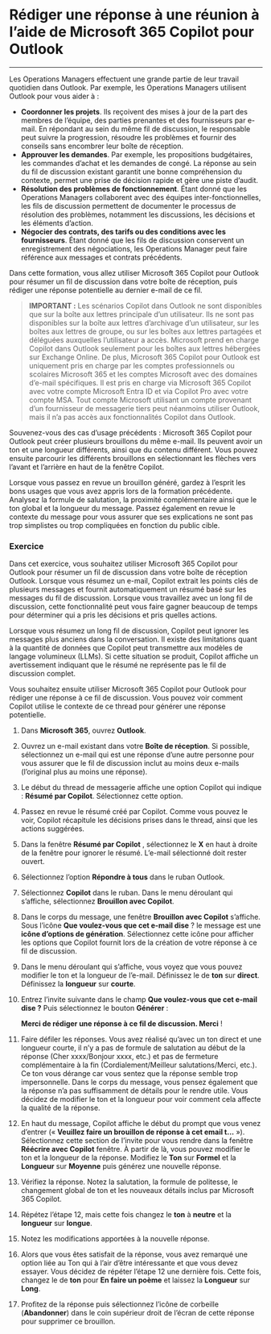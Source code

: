 # Rédiger une réponse à une réunion à l’aide de Microsoft 365 Copilot pour Outlook
---
Les Operations Managers effectuent une grande partie de leur travail quotidien dans Outlook. Par exemple, les Operations Managers utilisent Outlook pour vous aider à :

 -  **Coordonner les projets**. Ils reçoivent des mises à jour de la part des membres de l’équipe, des parties prenantes et des fournisseurs par e-mail. En répondant au sein du même fil de discussion, le responsable peut suivre la progression, résoudre les problèmes et fournir des conseils sans encombrer leur boîte de réception.
 -  **Approuver les demandes**. Par exemple, les propositions budgétaires, les commandes d’achat et les demandes de congé. La réponse au sein du fil de discussion existant garantit une bonne compréhension du contexte, permet une prise de décision rapide et gère une piste d’audit.
 -  **Résolution des problèmes de fonctionnement**. Étant donné que les Operations Managers collaborent avec des équipes inter-fonctionnelles, les fils de discussion permettent de documenter le processus de résolution des problèmes, notamment les discussions, les décisions et les éléments d’action.
 -  **Négocier des contrats, des tarifs ou des conditions avec les fournisseurs**. Étant donné que les fils de discussion conservent un enregistrement des négociations, les Operations Manager peut faire référence aux messages et contrats précédents.<br>

Dans cette formation, vous allez utiliser Microsoft 365 Copilot pour Outlook pour résumer un fil de discussion dans votre boîte de réception, puis rédiger une réponse potentielle au dernier e-mail de ce fil.

> **IMPORTANT :** Les scénarios Copilot dans Outlook ne sont disponibles que sur la boîte aux lettres principale d’un utilisateur. Ils ne sont pas disponibles sur la boîte aux lettres d’archivage d’un utilisateur, sur les boîtes aux lettres de groupe, ou sur les boîtes aux lettres partagées et déléguées auxquelles l’utilisateur a accès. Microsoft prend en charge Copilot dans Outlook seulement pour les boîtes aux lettres hébergées sur Exchange Online. De plus, Microsoft 365 Copilot pour Outlook est uniquement pris en charge par les comptes professionnels ou scolaires Microsoft 365 et les comptes Microsoft avec des domaines d’e-mail spécifiques. Il est pris en charge via Microsoft 365 Copilot avec votre compte Microsoft Entra ID et via Copilot Pro avec votre compte MSA. Tout compte Microsoft utilisant un compte provenant d’un fournisseur de messagerie tiers peut néanmoins utiliser Outlook, mais il n’a pas accès aux fonctionnalités Copilot dans Outlook.

Souvenez-vous des cas d’usage précédents : Microsoft 365 Copilot pour Outlook peut créer plusieurs brouillons du même e-mail. Ils peuvent avoir un ton et une longueur différents, ainsi que du contenu différent. Vous pouvez ensuite parcourir les différents brouillons en sélectionnant les flèches vers l’avant et l’arrière en haut de la fenêtre Copilot.

Lorsque vous passez en revue un brouillon généré, gardez à l’esprit les bons usages que vous avez appris lors de la formation précédente. Analysez la formule de salutation, la proximité complémentaire ainsi que le ton global et la longueur du message. Passez également en revue le contexte du message pour vous assurer que ses explications ne sont pas trop simplistes ou trop compliquées en fonction du public cible.

### Exercice

Dans cet exercice, vous souhaitez utiliser Microsoft 365 Copilot pour Outlook pour résumer un fil de discussion dans votre boîte de réception Outlook. Lorsque vous résumez un e-mail, Copilot extrait les points clés de plusieurs messages et fournit automatiquement un résumé basé sur les messages du fil de discussion. Lorsque vous travaillez avec un long fil de discussion, cette fonctionnalité peut vous faire gagner beaucoup de temps pour déterminer qui a pris les décisions et pris quelles actions.

Lorsque vous résumez un long fil de discussion, Copilot peut ignorer les messages plus anciens dans la conversation. Il existe des limitations quant à la quantité de données que Copilot peut transmettre aux modèles de langage volumineux (LLMs). Si cette situation se produit, Copilot affiche un avertissement indiquant que le résumé ne représente pas le fil de discussion complet.

Vous souhaitez ensuite utiliser Microsoft 365 Copilot pour Outlook pour rédiger une réponse à ce fil de discussion. Vous pouvez voir comment Copilot utilise le contexte de ce thread pour générer une réponse potentielle.

1.  Dans **Microsoft 365**, ouvrez **Outlook**.
2.  Ouvrez un e-mail existant dans votre **Boîte de réception**. Si possible, sélectionnez un e-mail qui est une réponse d’une autre personne pour vous assurer que le fil de discussion inclut au moins deux e-mails (l’original plus au moins une réponse).
3.  Le début du thread de messagerie affiche une option Copilot qui indique : **Résumé par Copilot**. Sélectionnez cette option.
4.  Passez en revue le résumé créé par Copilot. Comme vous pouvez le voir, Copilot récapitule les décisions prises dans le thread, ainsi que les actions suggérées.
5.  Dans la fenêtre **Résumé par Copilot** , sélectionnez le **X** en haut à droite de la fenêtre pour ignorer le résumé. L’e-mail sélectionné doit rester ouvert.
6.  Sélectionnez l’option **Répondre à tous** dans le ruban Outlook.
7.  Sélectionnez **Copilot** dans le ruban. Dans le menu déroulant qui s’affiche, sélectionnez **Brouillon avec Copilot**.
8.  Dans le corps du message, une fenêtre **Brouillon avec Copilot** s’affiche. Sous l’icône **Que voulez-vous que cet e-mail dise** ? le message est une **icône d’options de génération**. Sélectionnez cette icône pour afficher les options que Copilot fournit lors de la création de votre réponse à ce fil de discussion.
9.  Dans le menu déroulant qui s’affiche, vous voyez que vous pouvez modifier le ton et la longueur de l’e-mail. Définissez le de **ton** sur **direct**. Définissez la **longueur** sur **courte**.
10. Entrez l’invite suivante dans le champ **Que voulez-vous que cet e-mail dise ?** Puis sélectionnez le bouton **Générer** :
    
    **Merci de rédiger une réponse à ce fil de discussion. Merci** !
11. Faire défiler les réponses. Vous avez réalisé qu’avec un ton direct et une longueur courte, il n’y a pas de formule de salutation au début de la réponse (Cher xxxx/Bonjour xxxx, etc.) et pas de fermeture complémentaire à la fin (Cordialement/Meilleur salutations/Merci, etc.). Ce ton vous dérange car vous sentez que la réponse semble trop impersonnelle. Dans le corps du message, vous pensez également que la réponse n’a pas suffisamment de détails pour le rendre utile. Vous décidez de modifier le ton et la longueur pour voir comment cela affecte la qualité de la réponse.
12. En haut du message, Copilot affiche le début du prompt que vous venez d’entrer (« **Veuillez faire un brouillon de réponse à cet email t...** »). Sélectionnez cette section de l’invite pour vous rendre dans la fenêtre **Réécrire avec Copilot** fenêtre. À partir de là, vous pouvez modifier le ton et la longueur de la réponse. Modifiez le **Ton** sur **Formel** et la **Longueur** sur **Moyenne** puis générez une nouvelle réponse.
13. Vérifiez la réponse. Notez la salutation, la formule de politesse, le changement global de ton et les nouveaux détails inclus par Microsoft 365 Copilot.
14. Répétez l’étape 12, mais cette fois changez le **ton** à **neutre** et la **longueur** sur **longue**.
15. Notez les modifications apportées à la nouvelle réponse.
16. Alors que vous êtes satisfait de la réponse, vous avez remarqué une option liée au Ton qui à l’air d’être intéressante et que vous devez essayer. Vous décidez de répéter l’étape 12 une dernière fois. Cette fois, changez le de **ton** pour **En faire un poème** et laissez la **Longueur** sur **Long**.
17. Profitez de la réponse puis sélectionnez l’icône de corbeille (**Abandonner**) dans le coin supérieur droit de l’écran de cette réponse pour supprimer ce brouillon.
